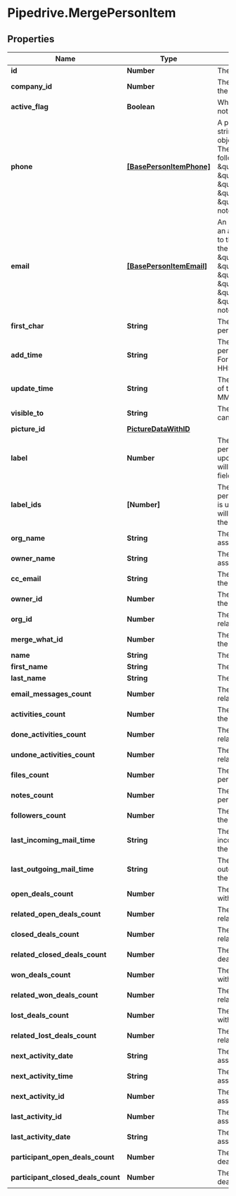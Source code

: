 # Pipedrive.MergePersonItem

## Properties

Name | Type | Description | Notes
------------ | ------------- | ------------- | -------------
**id** | **Number** | The ID of the person | [optional] 
**company_id** | **Number** | The ID of the company related to the person | [optional] 
**active_flag** | **Boolean** | Whether the person is active or not | [optional] 
**phone** | [**[BasePersonItemPhone]**](BasePersonItemPhone.md) | A phone number supplied as a string or an array of phone objects related to the person. The structure of the array is as follows: &#x60;[{ \&quot;value\&quot;: \&quot;12345\&quot;, \&quot;primary\&quot;: \&quot;true\&quot;, \&quot;label\&quot;: \&quot;mobile\&quot; }]&#x60;. Please note that only &#x60;value&#x60; is required. | [optional] 
**email** | [**[BasePersonItemEmail]**](BasePersonItemEmail.md) | An email address as a string or an array of email objects related to the person. The structure of the array is as follows: &#x60;[{ \&quot;value\&quot;: \&quot;mail@example.com\&quot;, \&quot;primary\&quot;: \&quot;true\&quot;, \&quot;label\&quot;: \&quot;main\&quot; } ]&#x60;. Please note that only &#x60;value&#x60; is required. | [optional] 
**first_char** | **String** | The first letter of the name of the person | [optional] 
**add_time** | **String** | The date and time when the person was added/created. Format: YYYY-MM-DD HH:MM:SS | [optional] 
**update_time** | **String** | The last updated date and time of the person. Format: YYYY-MM-DD HH:MM:SS | [optional] 
**visible_to** | **String** | The visibility group ID of who can see the person | [optional] 
**picture_id** | [**PictureDataWithID**](PictureDataWithID.md) |  | [optional] 
**label** | **Number** | The label assigned to the person. When the label field is updated, the label_ids field value will be overwritten by the label field value. | [optional] 
**label_ids** | **[Number]** | The IDs of labels assigned to the person. When the label_ids field is updated, the label field value will be set to the first value of the label_ids field. | [optional] 
**org_name** | **String** | The name of the organization associated with the person | [optional] 
**owner_name** | **String** | The name of the owner associated with the person | [optional] 
**cc_email** | **String** | The BCC email associated with the person | [optional] 
**owner_id** | **Number** | The ID of the owner related to the person | [optional] 
**org_id** | **Number** | The ID of the organization related to the person | [optional] 
**merge_what_id** | **Number** | The ID of the person with what the main person was merged | [optional] 
**name** | **String** | The name of the person | [optional] 
**first_name** | **String** | The first name of the person | [optional] 
**last_name** | **String** | The last name of the person | [optional] 
**email_messages_count** | **Number** | The count of email messages related to the person | [optional] 
**activities_count** | **Number** | The count of activities related to the person | [optional] 
**done_activities_count** | **Number** | The count of done activities related to the person | [optional] 
**undone_activities_count** | **Number** | The count of undone activities related to the person | [optional] 
**files_count** | **Number** | The count of files related to the person | [optional] 
**notes_count** | **Number** | The count of notes related to the person | [optional] 
**followers_count** | **Number** | The count of followers related to the person | [optional] 
**last_incoming_mail_time** | **String** | The date and time of the last incoming email associated with the person | [optional] 
**last_outgoing_mail_time** | **String** | The date and time of the last outgoing email associated with the person | [optional] 
**open_deals_count** | **Number** | The count of open deals related with the item | [optional] 
**related_open_deals_count** | **Number** | The count of related open deals related with the item | [optional] 
**closed_deals_count** | **Number** | The count of closed deals related with the item | [optional] 
**related_closed_deals_count** | **Number** | The count of related closed deals related with the item | [optional] 
**won_deals_count** | **Number** | The count of won deals related with the item | [optional] 
**related_won_deals_count** | **Number** | The count of related won deals related with the item | [optional] 
**lost_deals_count** | **Number** | The count of lost deals related with the item | [optional] 
**related_lost_deals_count** | **Number** | The count of related lost deals related with the item | [optional] 
**next_activity_date** | **String** | The date of the next activity associated with the deal | [optional] 
**next_activity_time** | **String** | The time of the next activity associated with the deal | [optional] 
**next_activity_id** | **Number** | The ID of the next activity associated with the deal | [optional] 
**last_activity_id** | **Number** | The ID of the last activity associated with the deal | [optional] 
**last_activity_date** | **String** | The date of the last activity associated with the deal | [optional] 
**participant_open_deals_count** | **Number** | The count of open participant deals related with the item | [optional] 
**participant_closed_deals_count** | **Number** | The count of closed participant deals related with the item | [optional] 


